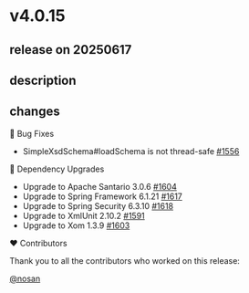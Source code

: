 # v4.0.15

## release on 20250617

## description

## changes

🐞 Bug Fixes

* SimpleXsdSchema#loadSchema is not thread-safe <a href="https://github.com/spring-projects/spring-ws/pull/1556" data-hovercard-type="pull_request" data-hovercard-url="/spring-projects/spring-ws/pull/1556/hovercard">#1556</a>

🔨 Dependency Upgrades

* Upgrade to Apache Santario 3.0.6 <a href="https://github.com/spring-projects/spring-ws/issues/1604" data-hovercard-type="issue" data-hovercard-url="/spring-projects/spring-ws/issues/1604/hovercard">#1604</a>
* Upgrade to Spring Framework 6.1.21 <a href="https://github.com/spring-projects/spring-ws/issues/1617" data-hovercard-type="issue" data-hovercard-url="/spring-projects/spring-ws/issues/1617/hovercard">#1617</a>
* Upgrade to Spring Security 6.3.10 <a href="https://github.com/spring-projects/spring-ws/issues/1618" data-hovercard-type="issue" data-hovercard-url="/spring-projects/spring-ws/issues/1618/hovercard">#1618</a>
* Upgrade to XmlUnit 2.10.2 <a href="https://github.com/spring-projects/spring-ws/issues/1591" data-hovercard-type="issue" data-hovercard-url="/spring-projects/spring-ws/issues/1591/hovercard">#1591</a>
* Upgrade to Xom 1.3.9 <a href="https://github.com/spring-projects/spring-ws/issues/1603" data-hovercard-type="issue" data-hovercard-url="/spring-projects/spring-ws/issues/1603/hovercard">#1603</a>

❤️ Contributors

Thank you to all the contributors who worked on this release:

<a class="user-mention notranslate" data-hovercard-type="user" data-hovercard-url="/users/nosan/hovercard" data-octo-click="hovercard-link-click" data-octo-dimensions="link_type:self" href="https://github.com/nosan">@nosan</a>

